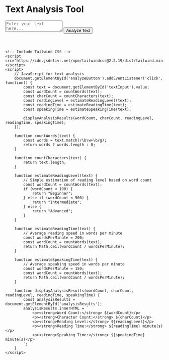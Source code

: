 <!DOCTYPE html>
<html lang="en">
<head>
    <meta charset="UTF-8">
    <meta name="viewport" content="width=device-width, initial-scale=1.0">
    <title>Text Analysis Tool</title>
    <!-- Include Tailwind CSS -->
    <link href="https://cdn.jsdelivr.net/npm/tailwindcss@2.2.19/dist/tailwind.min.css" rel="stylesheet">
    <style>
        /* Optional: Additional custom styles */
        .text-analysis-container {
            max-width: 800px;
            margin: 50px auto;
        }
    </style>
</head>
<body class="bg-gray-100">
    <div class="text-analysis-container p-8 bg-white shadow-md rounded-md">
        <h1 class="text-2xl font-bold mb-4">Text Analysis Tool</h1>
        <textarea id="textInput" class="w-full h-32 border rounded-md p-2 mb-4" placeholder="Enter your text here..."></textarea>
        <button id="analyzeButton" class="bg-blue-500 text-white px-4 py-2 rounded-md">Analyze Text</button>
        <div id="analysisResults" class="mt-4"></div>
    </div>

    <!-- Include Tailwind CSS -->
    <script src="https://cdn.jsdelivr.net/npm/tailwindcss@2.2.19/dist/tailwind.min.js"></script>
    <script>
        // JavaScript for text analysis
        document.getElementById('analyzeButton').addEventListener('click', function() {
            const text = document.getElementById('textInput').value;
            const wordCount = countWords(text);
            const charCount = countCharacters(text);
            const readingLevel = estimateReadingLevel(text);
            const readingTime = estimateReadingTime(text);
            const speakingTime = estimateSpeakingTime(text);

            displayAnalysisResults(wordCount, charCount, readingLevel, readingTime, speakingTime);
        });

        function countWords(text) {
            const words = text.match(/\b\w+\b/g);
            return words ? words.length : 0;
        }

        function countCharacters(text) {
            return text.length;
        }

        function estimateReadingLevel(text) {
            // Simple estimation of reading level based on word count
            const wordCount = countWords(text);
            if (wordCount < 100) {
                return "Beginner";
            } else if (wordCount < 500) {
                return "Intermediate";
            } else {
                return "Advanced";
            }
        }

        function estimateReadingTime(text) {
            // Average reading speed in words per minute
            const wordsPerMinute = 200;
            const wordCount = countWords(text);
            return Math.ceil(wordCount / wordsPerMinute);
        }

        function estimateSpeakingTime(text) {
            // Average speaking speed in words per minute
            const wordsPerMinute = 150;
            const wordCount = countWords(text);
            return Math.ceil(wordCount / wordsPerMinute);
        }

        function displayAnalysisResults(wordCount, charCount, readingLevel, readingTime, speakingTime) {
            const analysisResults = document.getElementById('analysisResults');
            analysisResults.innerHTML = `
                <p><strong>Word Count:</strong> ${wordCount}</p>
                <p><strong>Character Count:</strong> ${charCount}</p>
                <p><strong>Reading Level:</strong> ${readingLevel}</p>
                <p><strong>Reading Time:</strong> ${readingTime} minute(s)</p>
                <p><strong>Speaking Time:</strong> ${speakingTime} minute(s)</p>
            `;
        }
    </script>
</body>
</html>
